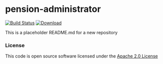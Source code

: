 # pension-administrator

[![Build Status](https://travis-ci.org/hmrc/pension-administrator.svg)](https://travis-ci.org/hmrc/pension-administrator) [ ![Download](https://api.bintray.com/packages/hmrc/releases/pension-administrator/images/download.svg) ](https://bintray.com/hmrc/releases/pension-administrator/_latestVersion)

This is a placeholder README.md for a new repository

### License

This code is open source software licensed under the [Apache 2.0 License]("http://www.apache.org/licenses/LICENSE-2.0.html")

